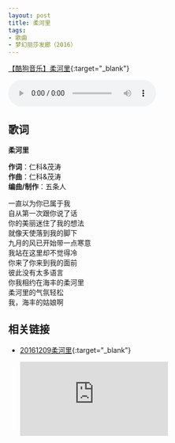 ```yaml
---
layout: post
title: 柔河里
tags:
- 歌曲
- 梦幻丽莎发廊（2016）
---
```


[【酷狗音乐】柔河里](https://www.kugou.com/song/eiuqd82.html#hash=894F509B8F8CEA1771DB5096296759D2&album_id=26633668){:target="_blank"}

<audio controls autoplay loop  src="https://onedrive.gimhoy.com/1drv/aHR0cHM6Ly8xZHJ2Lm1zL3UvcyFBbXVjeFU4NF9vc3NoQ2xJLTZBS2hxSV8yOTJz.flac">
您的浏览器不支持 audio 标签。
</audio>

## 歌词

**柔河里**

**作词**：仁科&茂涛  
**作曲**：仁科&茂涛  
**编曲/制作**：五条人

一直以为你已属于我  
自从第一次跟你说了话  
你的美丽迷住了我的想法  
就像天使落到我的脚下  
九月的风已开始带一点寒意  
我站在这里却不觉得冷  
你来了你来到我的面前  
彼此没有太多语言  
你我相约在海丰的柔河里  
柔河里的气氛轻松  
我，海丰的姑娘啊

## 相关链接

- [20161209柔河里](https://v.youku.com/v_show/id_XMTg2MzMwMDMzMg==.html?spm=a2h0c.8166622.PhoneSokuUgc_2.dscreenshot){:target="_blank"}

  <div class="iframe-container"><iframe class="responsive-iframe" src='https://player.youku.com/embed/XMTg2MzMwMDMzMg==' frameborder="no" allowfullscreen="true"></iframe></div>